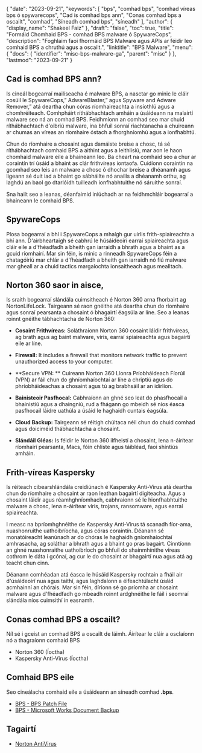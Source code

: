 {
  "date": "2023-09-21",
  "keywords": [
"bps",
"comhad bps",
"comhad víreas bps ó spywarecops",
"Cad is comhad bps ann",
"Conas comhad bps a oscailt",
"comhad",
"Síneadh comhad bps",
"síneadh"
],
  "author": {
    "display_name": "Shakeel Faiz"
},
  "draft": "false",
  "toc": true,
  "title": "Formáid Chomhaid BPS - comhad BPS malware ó SpywareCops",
  "description": "Foghlaim faoi fhormáid BPS Malware agus APIs ar féidir leo comhaid BPS a chruthú agus a oscailt.",
  "linktitle": "BPS Malware",
  "menu": {
    "docs": {
      "identifier": "misc-bps-malware-ga",
      "parent": "misc"
}
},
  "lastmod": "2023-09-21"
}

## Cad is comhad BPS ann?

Is cineál bogearraí mailíseacha é malware BPS, a nasctar go minic le cláir cosúil le SpywareCops,” AdwareBlaster,” agus Spyware and Adware Remover,” atá deartha chun córas ríomhaireachta a insíothlú agus a chomhréiteach. Comhpháirt ríthábhachtach amháin a úsáideann na malairtí malware seo ná an comhad BPS. Feidhmíonn an comhad seo mar chuid ríthábhachtach d'oibriú malware, ina bhfuil sonraí riachtanacha a chuireann ar chumas an víreas an ríomhaire óstach a fhorghníomhú agus a ionfhabhtú.

Chun do ríomhaire a chosaint agus damáiste breise a chosc, tá sé ríthábhachtach comhaid BPS a aithint agus a leithlisiú, mar aon le haon chomhaid malware eile a bhaineann leo. Ba cheart na comhaid seo a chur ar coraintín trí úsáid a bhaint as clár frithvíreas iontaofa. Cuidíonn coraintín na gcomhad seo leis an malware a chosc ó dhochar breise a dhéanamh agus ligeann sé duit iad a bhaint go sábháilte nó anailís a dhéanamh orthu, ag laghdú an baol go dtarlóidh tuilleadh ionfhabhtuithe nó sáruithe sonraí.

Sna hailt seo a leanas, déanfaimid iniúchadh ar na feidhmchláir bogearraí a bhaineann le comhaid BPS.

## SpywareCops

Píosa bogearraí a bhí i SpywareCops a mhaígh gur uirlis frith-spiaireachta a bhí ann. D'airbheartaigh sé cabhrú le húsáideoirí earraí spiaireachta agus cláir eile a d'fhéadfadh a bheith gan iarraidh a bhrath agus a bhaint as a gcuid ríomhairí. Mar sin féin, is minic a rinneadh SpywareCops féin a chatagóiriú mar chlár a d'fhéadfadh a bheith gan iarraidh nó fiú malware mar gheall ar a chuid tactics margaíochta ionsaitheach agus mealltach.

## Norton 360 saor in aisce,

Is sraith bogearraí slándála cuimsitheach é Norton 360 arna fhorbairt ag NortonLifeLock. Tairgeann sé raon gnéithe atá deartha chun do ríomhaire agus sonraí pearsanta a chosaint ó bhagairtí éagsúla ar líne. Seo a leanas roinnt gnéithe tábhachtacha de Norton 360:

- **Cosaint Frithvíreas:** Soláthraíonn Norton 360 cosaint láidir frithvíreas, ag brath agus ag baint malware, víris, earraí spiaireachta agus bagairtí eile ar líne.

- **Firewall:** It includes a firewall that monitors network traffic to prevent unauthorized access to your computer.

- **Secure VPN: ** Cuireann Norton 360 Líonra Príobháideach Fíorúil (VPN) ar fáil chun do ghníomhaíochtaí ar líne a chriptiú agus do phríobháideachas a chosaint agus tú ag brabhsáil ar an idirlíon.

- **Bainisteoir Pasfhocal:** Cabhraíonn an ghné seo leat do phasfhocail a bhainistiú agus a dhaingniú, rud a fhágann go mbeidh sé níos éasca pasfhocail láidre uathúla a úsáid le haghaidh cuntais éagsúla.

- **Cloud Backup:** Tairgeann sé réitigh chúltaca néil chun do chuid comhad agus doiciméid thábhachtacha a chosaint.

- **Slándáil Gléas:** Is féidir le Norton 360 ilfheistí a chosaint, lena n-áirítear ríomhairí pearsanta, Macs, fóin chliste agus táibléad, faoi shíntiús amháin.

## Frith-víreas Kaspersky

Is réiteach cibearshlándála creidiúnach é Kaspersky Anti-Virus atá deartha chun do ríomhaire a chosaint ar raon leathan bagairtí digiteacha. Agus a chosaint láidir agus réamhghníomhach, cabhraíonn sé le hionfhabhtuithe malware a chosc, lena n-áirítear víris, trojans, ransomware, agus earraí spiaireachta.

I measc na bpríomhghnéithe de Kaspersky Anti-Virus tá scanadh fíor-ama, nuashonruithe uathoibríocha, agus córas coraintín. Déanann sé monatóireacht leanúnach ar do chóras le haghaidh gníomhaíochtaí amhrasacha, ag soláthar a bhrath agus a bhaint go pras bagairt. Cinntíonn an ghné nuashonraithe uathoibríoch go bhfuil do shainmhínithe víreas cothrom le dáta i gcónaí, ag cur le do chosaint ar bhagairtí nua agus atá ag teacht chun cinn.

Déanann comhéadan atá éasca le húsáid Kaspersky rochtain a fháil air d'úsáideoirí nua agus taithí, agus laghdaíonn a éifeachtúlacht úsáid acmhainní an chórais. Mar sin féin, díríonn sé go príomha ar chosaint malware agus d'fhéadfadh go mbeadh roinnt ardghnéithe le fáil i seomraí slándála níos cuimsithí in easnamh.

## Conas comhad BPS a oscailt?

Níl sé i gceist an comhad BPS a oscailt de láimh. Áirítear le cláir a osclaíonn nó a thagraíonn comhaid BPS

- Norton 360 (Íoctha)
- Kaspersky Anti-Virus (Íoctha)

## Comhaid BPS eile

Seo cineálacha comhaid eile a úsáideann an síneadh comhad **.bps**.

- [BPS - BPS Patch File](/game/bps/)
- [BPS - Microsoft Works Document Backup](/misc/bps-works/)

## Tagairtí
* [Norton AntiVirus](https://en.wikipedia.org/wiki/Norton_AntiVirus)


